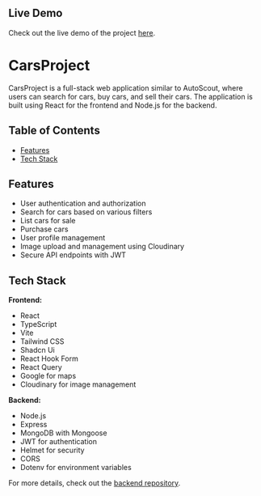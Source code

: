 ## Live Demo

Check out the live demo of the project [here](https://carscout-rjs-ejs-2774c71ce9e3.herokuapp.com/).


# CarsProject

CarsProject is a full-stack web application similar to AutoScout, where users can search for cars, buy cars, and sell their cars. The application is built using React for the frontend and Node.js for the backend.

## Table of Contents

- [Features](#features)
- [Tech Stack](#tech-stack)

## Features

- User authentication and authorization
- Search for cars based on various filters
- List cars for sale
- Purchase cars
- User profile management
- Image upload and management using Cloudinary
- Secure API endpoints with JWT

## Tech Stack

**Frontend:**
- React
- TypeScript
- Vite
- Tailwind CSS
- Shadcn Ui
- React Hook Form
- React Query
- Google for maps
- Cloudinary for image management

**Backend:**
- Node.js
- Express
- MongoDB with Mongoose
- JWT for authentication
- Helmet for security
- CORS
- Dotenv for environment variables

For more details, check out the [backend repository](https://github.com/Snggenes/carscout-server).
